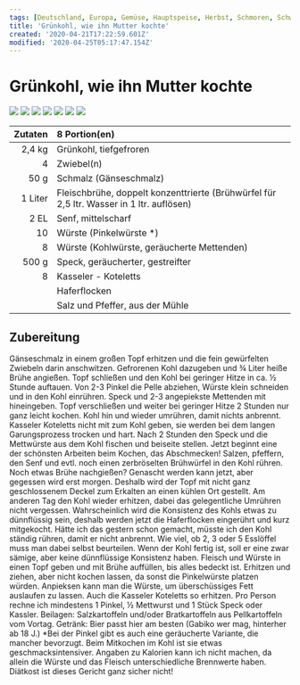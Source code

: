 ```yaml
---
tags: [Deutschland, Europa, Gemüse, Hauptspeise, Herbst, Schmoren, Schwein, Winter]
title: 'Grünkohl, wie ihn Mutter kochte'
created: '2020-04-21T17:22:59.601Z'
modified: '2020-04-25T05:17:47.154Z'
---
```


# Grünkohl, wie ihn Mutter kochte

![](https://img.chefkoch-cdn.de/rezepte/237101096472618/bilder/1181705/crop-360x240/gruenkohl-wie-ihn-mutter-kochte.jpg) ![](https://img.chefkoch-cdn.de/rezepte/237101096472618/bilder/1073895/crop-360x240/gruenkohl-wie-ihn-mutter-kochte.jpg) ![](https://img.chefkoch-cdn.de/rezepte/237101096472618/bilder/668449/crop-360x240/gruenkohl-wie-ihn-mutter-kochte.jpg) ![](https://img.chefkoch-cdn.de/rezepte/237101096472618/bilder/1073773/crop-360x240/gruenkohl-wie-ihn-mutter-kochte.jpg) ![](https://img.chefkoch-cdn.de/rezepte/237101096472618/bilder/768277/crop-360x240/gruenkohl-wie-ihn-mutter-kochte.jpg) ![](https://img.chefkoch-cdn.de/rezepte/237101096472618/bilder/1068252/crop-360x240/gruenkohl-wie-ihn-mutter-kochte.jpg) ![](https://img.chefkoch-cdn.de/rezepte/237101096472618/bilder/964745/crop-360x240/gruenkohl-wie-ihn-mutter-kochte.jpg)

| **Zutaten** | 8 Portion(en)                                                                            |
| ----------: | :--------------------------------------------------------------------------------------- |
|      2,4 kg | Grünkohl, tiefgefroren                                                                   |
|           4 | Zwiebel(n)                                                                               |
|        50 g | Schmalz (Gänseschmalz)                                                                   |
|     1 Liter | Fleischbrühe, doppelt konzenttrierte (Brühwürfel für 2,5 ltr. Wasser in 1 ltr. auflösen) |
|        2 EL | Senf, mittelscharf                                                                       |
|          10 | Würste (Pinkelwürste *)                                                                  |
|           8 | Würste (Kohlwürste, geräucherte Mettenden)                                               |
|       500 g | Speck, geräucherter, gestreifter                                                         |
|           8 | Kasseler - Koteletts                                                                     |
|             | Haferflocken                                                                             |
|             | Salz und Pfeffer, aus der Mühle                                                          |

## Zubereitung

Gänseschmalz in einem großen Topf erhitzen und die fein gewürfelten Zwiebeln darin anschwitzen. Gefrorenen Kohl dazugeben und ¾ Liter heiße Brühe angießen. Topf schließen und den Kohl bei geringer Hitze in ca. ½ Stunde auftauen.
Von 2-3 Pinkel die Pelle abziehen, Würste klein schneiden und in den Kohl einrühren. Speck und 2-3 angepiekste Mettenden mit hineingeben. Topf verschließen und weiter bei geringer Hitze 2 Stunden nur ganz leicht kochen. Kohl hin und wieder umrühren, damit nichts anbrennt. Kasseler Koteletts nicht mit zum Kohl geben, sie werden bei dem langen Garungsprozess trocken und hart.
Nach 2 Stunden den Speck und die Mettwürste aus dem Kohl fischen und beiseite stellen. Jetzt beginnt eine der schönsten Arbeiten beim Kochen, das Abschmecken! Salzen, pfeffern, den Senf und evtl. noch einen zerbröselten Brühwürfel in den Kohl rühren. Noch etwas Brühe nachgießen? Genascht werden kann jetzt, aber gegessen wird erst morgen. Deshalb wird der Topf mit nicht ganz geschlossenem Deckel zum Erkalten an einen kühlen Ort gestellt.
Am anderen Tag den Kohl wieder erhitzen, dabei das gelegentliche Umrühren nicht vergessen. Wahrscheinlich wird die Konsistenz des Kohls etwas zu dünnflüssig sein, deshalb werden jetzt die Haferflocken eingerührt und kurz mitgekocht. Hätte ich das gestern schon gemacht, müsste ich den Kohl ständig rühren, damit er nicht anbrennt. Wie viel, ob 2, 3 oder 5 Esslöffel muss man dabei selbst beurteilen. Wenn der Kohl fertig ist, soll er eine zwar sämige, aber keine dünnflüssige Konsistenz haben. 
Fleisch und Würste in einen Topf geben und mit Brühe auffüllen, bis alles bedeckt ist. Erhitzen und ziehen, aber nicht kochen lassen, da sonst die Pinkelwürste platzen  würden. Anpieksen kann man die Würste, um überschüssiges Fett auslaufen zu lassen. Auch die Kasseler Koteletts so erhitzen.
Pro Person rechne ich mindestens 1 Pinkel, ½ Mettwurst und 1 Stück Speck oder Kassler.
Beilagen: Salzkartoffeln und/oder Bratkartoffeln aus Pellkartoffeln vom Vortag.
Getränk: Bier passt hier am besten (Gabiko wer mag, hinterher ab 18 J.)
*Bei der Pinkel gibt es auch eine geräucherte Variante, die mancher bevorzugt. Beim Mitkochen im Kohl ist sie etwas geschmacksintensiver. 
Angaben zu Kalorien kann ich nicht machen, da allein die Würste und das Fleisch unterschiedliche Brennwerte haben. Diätkost ist dieses Gericht ganz sicher nicht!
